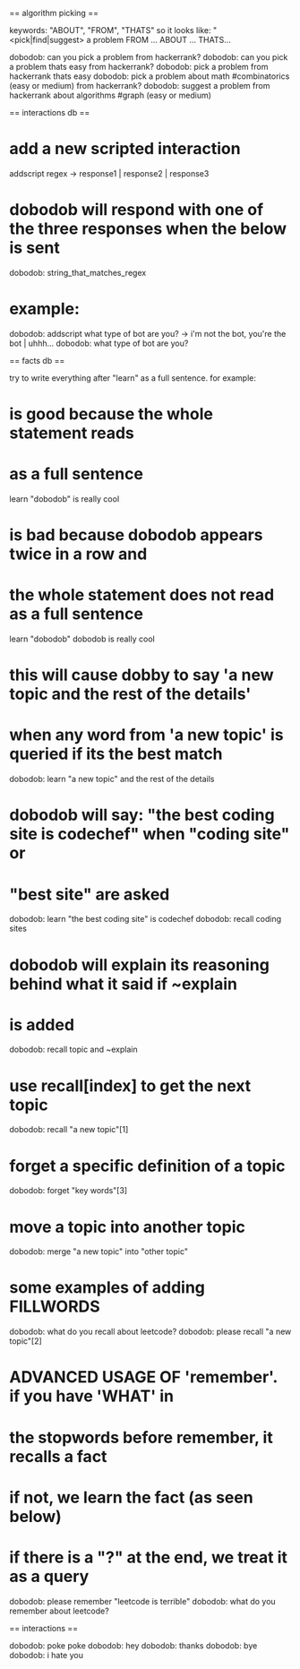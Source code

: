 == algorithm picking ==

keywords: "ABOUT", "FROM", "THATS"
so it looks like: "<fillwords> <pick|find|suggest> a problem FROM ... ABOUT ... THATS...


dobodob: can you pick a problem from hackerrank?
dobodob: can you pick a problem thats easy from hackerrank?
dobodob: pick a problem from hackerrank thats easy 
dobodob: pick a problem about math #combinatorics (easy or medium) from hackerrank?
dobodob: suggest a problem from hackerrank about algorithms #graph (easy or medium)

== interactions db ==

# add a new scripted interaction
addscript regex -> response1 | response2 | response3
# dobodob will respond with one of the three responses when the below is sent
dobodob: string_that_matches_regex

# example:
dobodob: addscript what type of bot are you? -> i'm not the bot, you're the bot | uhhh...
dobodob: what type of bot are you?


== facts db ==

try to write everything after "learn" as a full sentence. for example:

# is good because the whole statement reads
# as a full sentence
learn "dobodob" is really cool

# is bad because dobodob appears twice in a row and
# the whole statement does not read as a full sentence
learn "dobodob" dobodob is really cool

# this will cause dobby to say 'a new topic and the rest of the details'
# when any word from 'a new topic' is queried if its the best match
dobodob: learn "a new topic" and the rest of the details

# dobodob will say: "the best coding site is codechef" when "coding site" or
# "best site" are asked
dobodob: learn "the best coding site" is codechef
dobodob: recall coding sites

# dobodob will explain its reasoning behind what it said if ~explain
# is added
dobodob: recall topic and ~explain

# use recall[index] to get the next topic
dobodob: recall "a new topic"[1]

# forget a specific definition of a topic
dobodob: forget "key words"[3]

# move a topic into another topic
dobodob: merge "a new topic" into "other topic"

# some examples of adding FILLWORDS
dobodob: what do you recall about leetcode?
dobodob: please recall "a new topic"[2]

# ADVANCED USAGE OF 'remember'. if you have 'WHAT' in
# the stopwords before remember, it recalls a fact
# if not, we learn the fact (as seen below)
# if there is a "?" at the end, we treat it as a query
dobodob: please remember "leetcode is terrible"
dobodob: what do you remember about leetcode?

== interactions ==

dobodob: poke poke
dobodob: hey
dobodob: thanks
dobodob: bye
dobodob: i hate you
